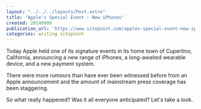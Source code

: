 ```yaml
---
layout: "../../../layouts/Post.astro"
title: "Apple's Special Event - New iPhones"
created: 20140909
publication_url: 'https://www.sitepoint.com/apples-special-event-new-iphones/'
categories: writing sitepoint
---
```


Today Apple held one of its signature events in its home town of Cupertino, California, announcing a new range of iPhones, a long-awaited wearable device, and a new payment system.

There were more rumours than have ever been witnessed before from an Apple announcement and the amount of mainstream press coverage has been staggering.

So what really happened? Was it all everyone anticipated? Let's take a look.
